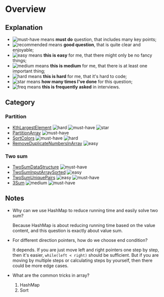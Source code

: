 # Overview

## Explanation

- ![must-have][must-have] means __must do__ question, that includes many key points;
- ![recommended][recommended] means __good question__, that is quite clear and enjoyable;
- ![easy][easy] means __this is easy__ for me, that there might only be no fancy things;
- ![medium][medium] means __this is medium__ for me, that there is at least one important thing;
- ![hard][hard] means __this is hard__ for me, that it's hard to code;
- ![star][star] means __how many times I've done__ for this question;
- ![freq][freq] means __this is frequently asked__ in interviews.

## Category

### Partition

- [KthLargestElement](KthLargestElement.md) ![hard][hard] ![must-have][must-have] ![star][star]
- [PartitionArray](PartitionArray.md) ![must-have][must-have]
- [SortColors](SortColors.md) ![must-have][must-have] ![hard][hard]
- [RemoveDuplicateNumbersInArray](RemoveDuplicateNumbersInArray.md) ![easy][easy]

### Two sum

- [TwoSumDataStructure](TwoSumDataStructure.md) ![must-have][must-have]
- [TwoSumInputArraySorted](TwoSumInputArraySorted.md) ![easy][easy]
- [TwoSumUniquePairs](TwoSumUniquePairs.md) ![easy][easy] ![must-have][must-have]
- [3Sum](3Sum.md) ![medium][medium] ![must-have][must-have]

## Notes

- Why can we use HashMap to reduce running time and easily solve two sum?

  Because HashMap is about reducing running time based on the value content, and this question is exactly about value sum.

- For different direction pointers, how do we choose end condition?

  It depends. If you are just move left and right pointers one step by step, then it's easier, `while(left < right)` should be sufficient. But if you are moving by multiple steps or calculating steps by yourself, then there could be more edge cases.

- What are the common tricks in array?

  1. HashMap
  1. Sort

[must-have]: https://jaywcjlove.github.io/sb/ico/min-bibei.svg
[recommended]: https://jaywcjlove.github.io/sb/ico/min-tuijian.svg
[easy]: https://jaywcjlove.github.io/sb/ico/min-free.svg
[medium]: https://jaywcjlove.github.io/sb/ico/min-oss.svg
[hard]: https://jaywcjlove.github.io/sb/ico/min-hot.svg
[freq]: https://jaywcjlove.github.io/sb/ico/min-app-store.svg
[star]: https://jaywcjlove.github.io/sb/star/red.svg
[star0]: https://jaywcjlove.github.io/sb/star/red0.svg
[star1]: https://jaywcjlove.github.io/sb/star/red1.svg
[star2]: https://jaywcjlove.github.io/sb/star/red2.svg
[star3]: https://jaywcjlove.github.io/sb/star/red3.svg
[star4]: https://jaywcjlove.github.io/sb/star/red4.svg
[star5]: https://jaywcjlove.github.io/sb/star/red5.svg